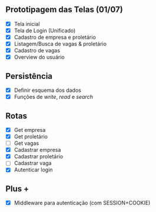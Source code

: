 ## Prototipagem das Telas (01/07)

- [x] Tela inicial
- [x] Tela de Login (Unificado)
- [x] Cadastro de empresa e proletário
- [x] Listagem/Busca de vagas & proletário
- [x] Cadastro de vagas
- [x] Overview do usuário

## Persistência
- [x] Definir esquema dos dados
- [x] Funções de _write_, _read_ e _search_

## Rotas
- [x] Get empresa
- [x] Get proletário
- [ ] Get vagas
- [x] Cadastrar empresa
- [x] Cadastrar proletário
- [ ] Cadastrar vaga
- [x] Autenticar login

## Plus +
- [x] Middleware para autenticação (com SESSION+COOKIE)
